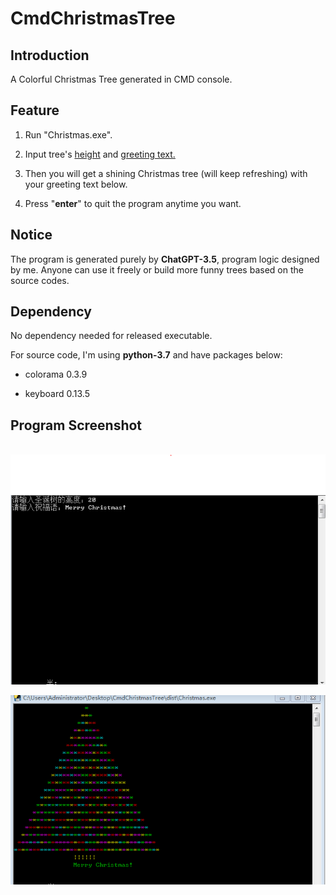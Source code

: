 # CmdChristmasTree

## Introduction

 A Colorful Christmas Tree generated in CMD console.

## Feature

1. Run "Christmas.exe".

2. Input tree's <u>height</u> and <u>greeting text.</u>

3. Then you will get a shining Christmas tree (will keep refreshing) with your greeting text below.

4. Press "**enter**" to quit the program anytime you want.

## Notice

The program is generated purely by **ChatGPT-3.5**, program logic designed by me. Anyone can use it freely or build more funny trees based on the source codes.

## Dependency

No dependency needed for released executable.

For source code, I'm using **python-3.7** and have packages below:

- colorama 0.3.9

- keyboard 0.13.5

## Program Screenshot

 <img src="pic1.PNG" title="" alt="" width="627">

![](pic2.PNG)
